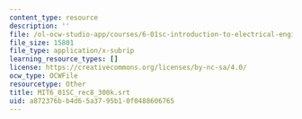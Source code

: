 ```yaml
---
content_type: resource
description: ''
file: /ol-ocw-studio-app/courses/6-01sc-introduction-to-electrical-engineering-and-computer-science-i-spring-2011/a872376bb4d65a3795b10f0488606765_MIT6_01SC_rec8_300k.vtt
file_size: 15801
file_type: application/x-subrip
learning_resource_types: []
license: https://creativecommons.org/licenses/by-nc-sa/4.0/
ocw_type: OCWFile
resourcetype: Other
title: MIT6_01SC_rec8_300k.srt
uid: a872376b-b4d6-5a37-95b1-0f0488606765
---
```

